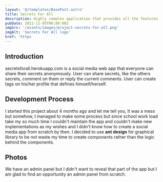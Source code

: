 ```yaml
---
layout: '@/templates/BasePost.astro'
title: Secrets For All
description: Highly complex application that provides all the features of a social media platform. Liking, messaging, commenting, following, etc. You can share your secrets anonymously.
pubDate: 2021-11-05T00:00:00Z
imgSrc: '/assets/images/project-secrets-for-all.png'
imgAlt: 'Secrets For All logo'
href: 'https
---
```


## Introduction

secretsforall.herokuapp.com is a social media web app that everyone can share their secrets anonymously.
User can share secrets, like the others secrets, comment on them or reply the current comments. 
User can create tags on his/her profile that defines himself/herself. 

## Development Process
I started this project about 4 months ago and let me tell you, It was a mess but somehow, I managed to make some process but since school work load take my so much time I couldn't maintain the app and couldn't make new implementations as my wishes and I didn't know how to create a social media app from scratch by then. I decided to use **ant design** for graphical library to be not waste my time to create components rather than the logic behind the components. 

## Photos
We have an admin panel but I didn't want to reveal that part of the app but I am glad to find an opportunity an admin panel from scratch.

<img alt="" src='/assets/images/project/secrets-for-all/login-page.png' />
<img alt="" src='/assets/images/project/secrets-for-all/signup-page.png' />
<img alt="" src='/assets/images/project/secrets-for-all/sharesecret-page.png' />
<img alt="" src='/assets/images/project/secrets-for-all/edit-profile-page.png' />
<img alt="" src='/assets/images/project/secrets-for-all/profile-page.png' />
<img alt="" src='/assets/images/project/secrets-for-all/login-page-mobile.png' />
<img alt="" src='/assets/images/project/secrets-for-all/dashboard-mobile.png' />
<img alt="" src='/assets/images/project/secrets-for-all/signup-page-mobile.png' />
<img alt="" src='/assets/images/project/secrets-for-all/profile-page-mobile.png' />
<img alt="" src='/assets/images/project/secrets-for-all/chat.jpeg' />

